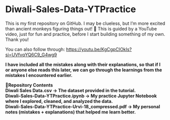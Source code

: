 # Diwali-Sales-Data-YTPractice
This is my first repository on GitHub. I may be clueless, but I’m more excited than ancient monkeys figuring things out! 🐒 This is guided by a YouTube video, just for fun and practice, before I start building something of my own. Thank you! <br>
 
You can also follow through: https://youtu.be/KgCgpCIOkIs?si=UVfvqYQ6C9_G4wg9 <br>

**I have included all the mistakes along with their explanations, so that if I or anyone else reads this later, we can go through the learnings from the mistakes I encountered earlier.** <br>

**📂Repository Contents <br>
Diwali Sales Data.csv → The dataset provided in the tutorial. <br>
Diwali-Sales-Data-YTPractice.ipynb → My practice Jupyter Notebook where I explored, cleaned, and analyzed the data. <br>
Diwali-Sales-Data-YTPractice-Urvi-18_compressed.pdf → My personal notes (mistakes + explanations) that helped me learn better.** 

